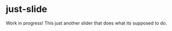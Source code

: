just-slide
==========
Work in progress!
This just another slider that does what its supposed to do.
